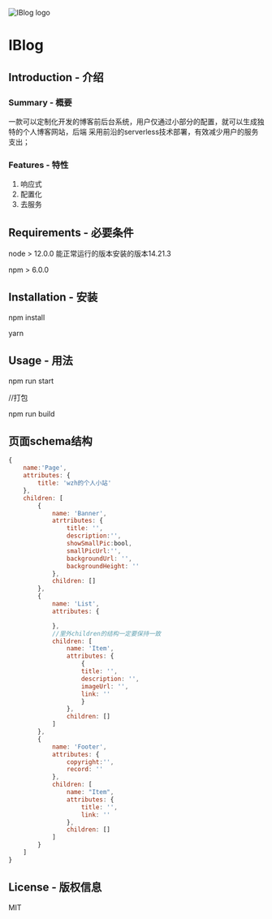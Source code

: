 
![IBlog logo](http://serverless-project-static-file123.oss-cn-beijing.aliyuncs.com/images/IBlog.png)

# IBlog   

## Introduction - 介绍

### Summary - 概要
一款可以定制化开发的博客前后台系统，用户仅通过小部分的配置，就可以生成独特的个人博客网站，后端
采用前沿的serverless技术部署，有效减少用户的服务支出；

### Features - 特性
1. 响应式
2. 配置化
3. 去服务

## Requirements - 必要条件

node > 12.0.0
能正常运行的版本安装的版本14.21.3

npm > 6.0.0

## Installation - 安装

npm install 

yarn

## Usage - 用法

npm run start

//打包

npm run build

## 页面schema结构    
```javascript
{
    name:'Page',
    attributes: {
        title: 'wzh的个人小站'
    },
    children: [
        {
            name: 'Banner',
            atrtributes: {
                title: '',
                description:'',
                showSmallPic:bool,
                smallPicUrl:'',
                backgroundUrl: '',
                backgroundHeight: ''
            },
            children: []
        },
        {
            name: 'List',
            attributes: {

            },
            //里外children的结构一定要保持一致
            children: [
                name: 'Item',
                attributes: {
                    {
                    title: '',
                    description: '',
                    imageUrl: '',
                    link: ''
                    }
                },
                children: []
            ]
        },
        {
            name: 'Footer',
            attributes: {
                copyright:'',
                record: ''
            },
            children: [
                name: "Item",
                attributes: {
                    title: '',
                    link: ''
                },
                children: []
            ]
        }
    ]
}
```

## License - 版权信息
MIT